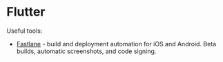 # Flutter

Useful tools:

- [Fastlane](https://fastlane.tools/) - build and deployment automation for iOS
  and Android. Beta builds, automatic screenshots, and code signing.
